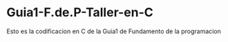 # Guia1-F.de.P-Taller-en-C
Esto es la codificacion en C de la Guia1 de Fundamento de la programacion
